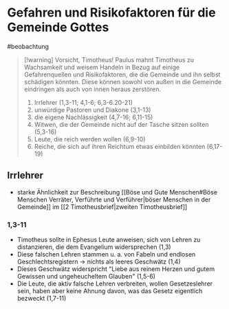 # Gefahren und Risikofaktoren für die Gemeinde Gottes

#beobachtung 

> [!warning] Vorsicht, Timotheus!
> Paulus mahnt Timotheus zu Wachsamkeit und weisem Handeln in Bezug auf einige Gefahrenquellen und Risikofaktoren, die die Gemeinde und ihn selbst schädigen könnten. Diese können sowohl von außen in die Gemeinde eindringen als auch von innen heraus zerstören.
> 
> 1. Irrlehrer (1,3-11; 4,1-6; 6,3-6.20-21)
> 2. unwürdige Pastoren und Diakone (3,1-13)
> 3. die eigene Nachlässigkeit (4,7-16; 6,11-15)
> 4. Witwen, die der Gemeinde nicht auf der Tasche sitzen sollten (5,3-16)
> 5. Leute, die reich werden wollen (6,9-10)
> 6. Reiche, die sich auf ihren Reichtum etwas einbilden könnten (6,17-19)

## Irrlehrer

- starke Ähnlichkeit zur Beschreibung [[Böse und Gute Menschen#Böse Menschen Verräter, Verführte und Verführer|böser Menschen in der Gemeinde]] im [[2 Timotheusbrief|zweiten Timotheusbrief]]

### 1,3-11

- Timotheus sollte in Ephesus Leute anweisen, sich von Lehren zu distanzieren, die dem Evangelium widersprechen (1,3)
- Diese falschen Lehren stammen u. a. von Fabeln und endlosen Geschlechtsregistern -> nichts als leeres Geschwätz (1,4)
- Dieses Geschwätz widerspricht "Liebe aus reinem Herzen und gutem Gewissen und ungeheucheltem Glauben" (1,5-6)
- Die Leute, die aktiv falsche Lehren verbreiten, wollen Gesetzeslehrer sein, haben aber keine Ahnung davon, was das Gesetz eigentlich bezweckt (1,7-11)